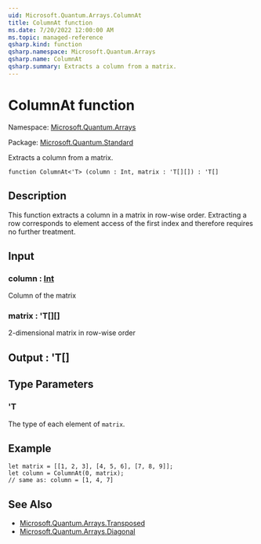 ```yaml
---
uid: Microsoft.Quantum.Arrays.ColumnAt
title: ColumnAt function
ms.date: 7/20/2022 12:00:00 AM
ms.topic: managed-reference
qsharp.kind: function
qsharp.namespace: Microsoft.Quantum.Arrays
qsharp.name: ColumnAt
qsharp.summary: Extracts a column from a matrix.
---
```


# ColumnAt function

Namespace: [Microsoft.Quantum.Arrays](xref:Microsoft.Quantum.Arrays)

Package: [Microsoft.Quantum.Standard](https://nuget.org/packages/Microsoft.Quantum.Standard)


Extracts a column from a matrix.

```qsharp
function ColumnAt<'T> (column : Int, matrix : 'T[][]) : 'T[]
```


## Description

This function extracts a column in a matrix in row-wise order.Extracting a row corresponds to element access of the first indexand therefore requires no further treatment.

## Input

### column : [Int](xref:microsoft.quantum.qsharp.valueliterals#int-literals)

Column of the matrix


### matrix : 'T[][]

2-dimensional matrix in row-wise order



## Output : 'T[]



## Type Parameters

### 'T

The type of each element of `matrix`.

## Example

```qsharplet matrix = [[1, 2, 3], [4, 5, 6], [7, 8, 9]];let column = ColumnAt(0, matrix);// same as: column = [1, 4, 7]```

## See Also

- [Microsoft.Quantum.Arrays.Transposed](xref:Microsoft.Quantum.Arrays.Transposed)
- [Microsoft.Quantum.Arrays.Diagonal](xref:Microsoft.Quantum.Arrays.Diagonal)